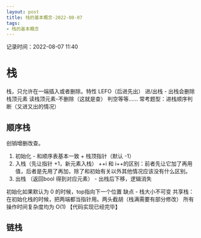 ```yaml
---
layout: post
title: 栈的基本概念-2022-08-07
tags: 
- 栈的基本概念
---
```

记录时间：2022-08-07 11:40

# 栈
栈，只允许在一端插入或者删除。特性 LEFO（后进先出）
进/出栈 - 出栈会删除栈顶元素
读栈顶元素-不删除（这就是查）
判空等等……
常考题型：进栈顺序判断（又进又出的情况）
## 顺序栈
创销增删改查。
1. 初始化 - 和顺序表基本一致 + 栈顶指针（默认 -1）
2. 入栈（先让指针 +1，新元素入栈）
++i 和 i++的区别：前者先让它加了再用值，后者是先用了再加，除了和初始有关以外其他情况应该没有什么区别。
3. 出栈 （返回bool 得到对应元素） - 出栈后下移，逻辑消失

初始化如果默认为 0 的时候，top指向下一个位置
缺点 - 栈大小不可变
共享栈：在初始化栈的时候，把两端都当指针用。两头截胡（栈满需要有部分修改）
所有操作时间复杂度均为 O(1)
【代码实现已经完毕】
## 链栈


